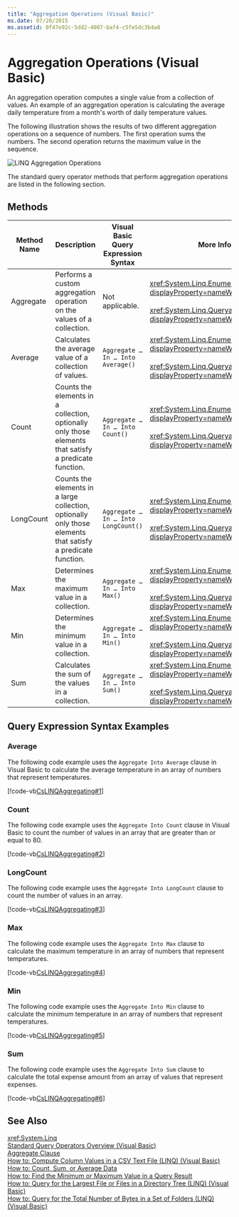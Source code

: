 ```yaml
---
title: "Aggregation Operations (Visual Basic)"
ms.date: 07/20/2015
ms.assetid: 0f47e92c-5dd2-4007-baf4-c5fe5dc3b4a8
---
```

# Aggregation Operations (Visual Basic)
An aggregation operation computes a single value from a collection of values. An example of an aggregation operation is calculating the average daily temperature from a month's worth of daily temperature values.  
  
 The following illustration shows the results of two different aggregation operations on a sequence of numbers. The first operation sums the numbers. The second operation returns the maximum value in the sequence.  
  
 ![LINQ Aggregation Operations](../../../../csharp/programming-guide/concepts/linq/media/linq_aggregation.png "LINQ_Aggregation")  
  
 The standard query operator methods that perform aggregation operations are listed in the following section.  
  
## Methods  
  
|Method Name|Description|Visual Basic Query Expression Syntax|More Information|  
|-----------------|-----------------|------------------------------------------|----------------------|  
|Aggregate|Performs a custom aggregation operation on the values of a collection.|Not applicable.|<xref:System.Linq.Enumerable.Aggregate%2A?displayProperty=nameWithType><br /><br /> <xref:System.Linq.Queryable.Aggregate%2A?displayProperty=nameWithType>|  
|Average|Calculates the average value of a collection of values.|`Aggregate … In … Into Average()`|<xref:System.Linq.Enumerable.Average%2A?displayProperty=nameWithType><br /><br /> <xref:System.Linq.Queryable.Average%2A?displayProperty=nameWithType>|  
|Count|Counts the elements in a collection, optionally only those elements that satisfy a predicate function.|`Aggregate … In … Into Count()`|<xref:System.Linq.Enumerable.Count%2A?displayProperty=nameWithType><br /><br /> <xref:System.Linq.Queryable.Count%2A?displayProperty=nameWithType>|  
|LongCount|Counts the elements in a large collection, optionally only those elements that satisfy a predicate function.|`Aggregate … In … Into LongCount()`|<xref:System.Linq.Enumerable.LongCount%2A?displayProperty=nameWithType><br /><br /> <xref:System.Linq.Queryable.LongCount%2A?displayProperty=nameWithType>|  
|Max|Determines the maximum value in a collection.|`Aggregate … In … Into Max()`|<xref:System.Linq.Enumerable.Max%2A?displayProperty=nameWithType><br /><br /> <xref:System.Linq.Queryable.Max%2A?displayProperty=nameWithType>|  
|Min|Determines the minimum value in a collection.|`Aggregate … In … Into Min()`|<xref:System.Linq.Enumerable.Min%2A?displayProperty=nameWithType><br /><br /> <xref:System.Linq.Queryable.Min%2A?displayProperty=nameWithType>|  
|Sum|Calculates the sum of the values in a collection.|`Aggregate … In … Into Sum()`|<xref:System.Linq.Enumerable.Sum%2A?displayProperty=nameWithType><br /><br /> <xref:System.Linq.Queryable.Sum%2A?displayProperty=nameWithType>|  
  
## Query Expression Syntax Examples  
  
### Average  
 The following code example uses the `Aggregate Into Average` clause in Visual Basic to calculate the average temperature in an array of numbers that represent temperatures.  
  
 [!code-vb[CsLINQAggregating#1](../../../../visual-basic/programming-guide/concepts/linq/codesnippet/VisualBasic/aggregation-operations_1.vb)]  
  
### Count  
 The following code example uses the `Aggregate Into Count` clause in Visual Basic to count the number of values in an array that are greater than or equal to 80.  
  
 [!code-vb[CsLINQAggregating#2](../../../../visual-basic/programming-guide/concepts/linq/codesnippet/VisualBasic/aggregation-operations_2.vb)]  
  
### LongCount  
 The following code example uses the `Aggregate Into LongCount` clause to count the number of values in an array.  
  
 [!code-vb[CsLINQAggregating#3](../../../../visual-basic/programming-guide/concepts/linq/codesnippet/VisualBasic/aggregation-operations_3.vb)]  
  
### Max  
 The following code example uses the `Aggregate Into Max` clause  to calculate the maximum temperature in an array of numbers that represent temperatures.  
  
 [!code-vb[CsLINQAggregating#4](../../../../visual-basic/programming-guide/concepts/linq/codesnippet/VisualBasic/aggregation-operations_4.vb)]  
  
### Min  
 The following code example uses the `Aggregate Into Min` clause  to calculate the minimum temperature in an array of numbers that represent temperatures.  
  
 [!code-vb[CsLINQAggregating#5](../../../../visual-basic/programming-guide/concepts/linq/codesnippet/VisualBasic/aggregation-operations_5.vb)]  
  
### Sum  
 The following code example uses the `Aggregate Into Sum` clause  to calculate the total expense amount from an array of values that represent expenses.  
  
 [!code-vb[CsLINQAggregating#6](../../../../visual-basic/programming-guide/concepts/linq/codesnippet/VisualBasic/aggregation-operations_6.vb)]  
  
## See Also  
 <xref:System.Linq>  
 [Standard Query Operators Overview (Visual Basic)](../../../../visual-basic/programming-guide/concepts/linq/standard-query-operators-overview.md)  
 [Aggregate Clause](../../../../visual-basic/language-reference/queries/aggregate-clause.md)  
 [How to: Compute Column Values in a CSV Text File (LINQ) (Visual Basic)](../../../../visual-basic/programming-guide/concepts/linq/how-to-compute-column-values-in-a-csv-text-file-linq.md)  
 [How to: Count, Sum, or Average Data](../../../../visual-basic/programming-guide/language-features/linq/how-to-count-sum-or-average-data-by-using-linq.md)  
 [How to: Find the Minimum or Maximum Value in a Query Result](../../../../visual-basic/programming-guide/language-features/linq/how-to-find-the-minimum-or-maximum-value-in-a-query-result.md)  
 [How to: Query for the Largest File or Files in a Directory Tree (LINQ) (Visual Basic)](../../../../visual-basic/programming-guide/concepts/linq/how-to-query-for-the-largest-file-or-files-in-a-directory-tree.md)  
 [How to: Query for the Total Number of Bytes in a Set of Folders (LINQ) (Visual Basic)](../../../../visual-basic/programming-guide/concepts/linq/how-to-query-for-the-total-number-of-bytes-in-a-set-of-folders.md)
